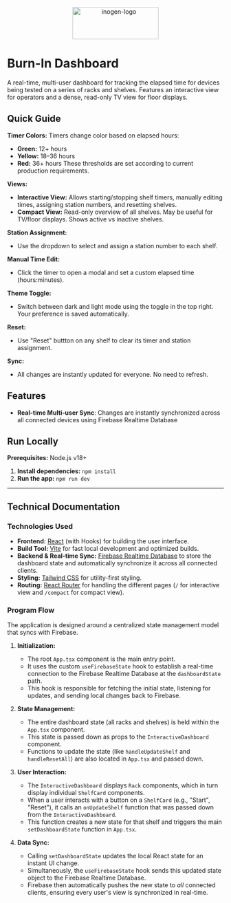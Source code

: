 <div align="center">
<img width="200" height="75" alt="inogen-logo" src="https://github.com/user-attachments/assets/fd817db8-7fc1-494b-ba96-1f086bad6b13" />
</div>

# Burn-In Dashboard

A real-time, multi-user dashboard for tracking the elapsed time for devices being tested on a series of racks and shelves. Features an interactive view for operators and a dense, read-only TV view for floor displays.

## Quick Guide

**Timer Colors:**
Timers change color based on elapsed hours:
- **Green:** 12+ hours
- **Yellow:** 18–36 hours
- **Red:** 36+ hours
These thresholds are set according to current production requirements.

**Views:**
- **Interactive View:** Allows starting/stopping shelf timers, manually editing times, assigning station numbers, and resetting shelves.
- **Compact View:** Read-only overview of all shelves. May be useful for TV/floor displays. Shows active vs inactive shelves.

**Station Assignment:**
- Use the dropdown to select and assign a station number to each shelf.

**Manual Time Edit:**
- Click the timer to open a modal and set a custom elapsed time (hours:minutes).

**Theme Toggle:**
- Switch between dark and light mode using the toggle in the top right. Your preference is saved automatically.

**Reset:**
- Use "Reset" buttton on any shelf to clear its timer and station assignment.

**Sync:**
- All changes are instantly updated for everyone. No need to refresh.
## Features

- **Real-time Multi-user Sync**: Changes are instantly synchronized across all connected devices using Firebase Realtime Database
## Run Locally

**Prerequisites:**  Node.js v18+

1. **Install dependencies:**
   `npm install`
2. **Run the app:**
   `npm run dev`

---
## Technical Documentation

### Technologies Used

*   **Frontend:** [React](https://reactjs.org/) (with Hooks) for building the user interface.
*   **Build Tool:** [Vite](https://vitejs.dev/) for fast local development and optimized builds.
*   **Backend & Real-time Sync:** [Firebase Realtime Database](https://firebase.google.com/docs/database) to store the dashboard state and automatically synchronize it across all connected clients.
*   **Styling:** [Tailwind CSS](https://tailwindcss.com/) for utility-first styling.
*   **Routing:** [React Router](https://reactrouter.com/) for handling the different pages (`/` for interactive view and `/compact` for compact view).

### Program Flow

The application is designed around a centralized state management model that syncs with Firebase.

1.  **Initialization:**
    *   The root `App.tsx` component is the main entry point.
    *   It uses the custom `useFirebaseState` hook to establish a real-time connection to the Firebase Realtime Database at the `dashboardState` path.
    *   This hook is responsible for fetching the initial state, listening for updates, and sending local changes back to Firebase.

2.  **State Management:**
    *   The entire dashboard state (all racks and shelves) is held within the `App.tsx` component.
    *   This state is passed down as props to the `InteractiveDashboard` component.
    *   Functions to update the state (like `handleUpdateShelf` and `handleResetAll`) are also located in `App.tsx` and passed down.

3.  **User Interaction:**
    *   The `InteractiveDashboard` displays `Rack` components, which in turn display individual `ShelfCard` components.
    *   When a user interacts with a button on a `ShelfCard` (e.g., "Start", "Reset"), it calls an `onUpdateShelf` function that was passed down from the `InteractiveDashboard`.
    *   This function creates a new state for that shelf and triggers the main `setDashboardState` function in `App.tsx`.

4.  **Data Sync:**
    *   Calling `setDashboardState` updates the local React state for an instant UI change.
    *   Simultaneously, the `useFirebaseState` hook sends this updated state object to the Firebase Realtime Database.
    *   Firebase then automatically pushes the new state to *all* connected clients, ensuring every user's view is synchronized in real-time.

